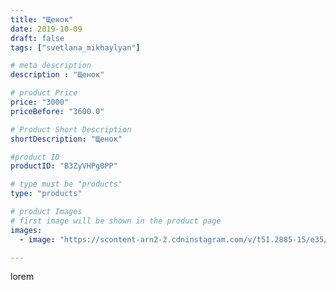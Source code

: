 ```yaml
---
title: "Щенок"
date: 2019-10-09
draft: false
tags: ["svetlana_mikhaylyan"]

# meta description
description : "Щенок"

# product Price
price: "3000"
priceBefore: "3600.0"

# Product Short Description
shortDescription: "Щенок"

#product ID
productID: "B3ZyVHPg0PP"

# type must be "products"
type: "products"

# product Images
# first image will be shown in the product page
images:
  - image: "https://scontent-arn2-2.cdninstagram.com/v/t51.2885-15/e35/71532182_439568543331113_4521102412606897331_n.jpg?se=7&tp=1&_nc_ht=scontent-arn2-2.cdninstagram.com&_nc_cat=105&_nc_ohc=7jYOMSQD1oUAX-HbKNR&ccb=7-4&oh=c49c68282f801d9e580a03343e8e757f&oe=608519F9&_nc_sid=86f79a&ig_cache_key=MjE1MDk3MTY1MDI1NzE0MjczNQ%3D%3D.2-ccb7-4"

---
```

lorem
